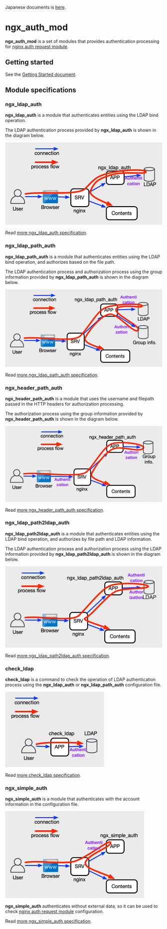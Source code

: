 Japanese documents is [here](../docs_ja/README.md).

# ngx\_auth\_mod

**ngx\_auth\_mod** is a set of modules that provides authentication processing for [nginx auth request module](http://nginx.org/en/docs/http/ngx_http_auth_request_module.html).

## Getting started

See the [Getting Started document](GettingStarted.md).

## Module specifications

### ngx\_ldap\_auth 

**ngx\_ldap\_auth** is a module that authenticates entities using the LDAP bind operation.

The LDAP authentication process provided by **ngx\_ldap\_auth** is shown in the diagram below.

![ngx\_ldap\_auth diagram](ngx_ldap_auth.png)

Read [more ngx\_ldap\_auth specification](ngx_ldap_auth.md).

### ngx\_ldap\_path\_auth 

**ngx\_ldap\_path\_auth** is a module that authenticates entities using the LDAP bind operation, and authorizes based on the file path.

The LDAP authentication process and authorization process using the group information provided by **ngx\_ldap\_path\_auth** is shown in the diagram below.

![ngx\_ldap\_path\_auth diagram](ngx_ldap_path_auth.png)

Read [more ngx\_ldap\_path\_auth specification](ngx_ldap_path_auth.md).

### ngx\_header\_path\_auth 

**ngx\_header\_path\_auth** is a module that uses the username and filepath passed in the HTTP headers for authorization processing.

The authorization process using the group information provided by **ngx\_header\_path\_auth** is shown in the diagram below.

![ngx\_header\_path\_auth diagram](ngx_header_path_auth.png)

Read [more ngx\_header\_path\_auth specification](ngx_header_path_auth.md).

### ngx\_ldap\_path2ldap\_auth 

**ngx\_ldap\_path2ldap\_auth** is a module that authenticates entities using the LDAP bind operation, and authorizes by file path and LDAP information.

The LDAP authentication process and authorization process using the LDAP information provided by **ngx\_ldap\_path2ldap\_auth** is shown in the diagram below.

![ngx\_ldap\_path2ldap\_auth diagram](ngx_ldap_path2ldap_auth.png)

Read [more ngx\_ldap\_path2ldap\_auth specification](ngx_ldap_path2ldap_auth.md).

### check\_ldap

**check\_ldap** is a command to check the operation of LDAP authentication process using the **ngx\_ldap\_auth** or **ngx\_ldap\_path\_auth** configuration file.

![check\_ldap diagram](check_ldap.png)

Read [more check\_ldap specification](check_ldap.md).

### ngx\_simple\_auth

**ngx\_simple\_auth** is a module that authenticates with the account information in the configuration file.

![ngx\_simple\_auth diagram](ngx_simple_auth.png)

**ngx\_simple\_auth** authenticates without external data, so it can be used to check [nginx auth request module](http://nginx.org/en/docs/http/ngx_http_auth_request_module.html) configuration.

Read [more ngx\_simple\_auth specification](ngx_simple_auth.md).
